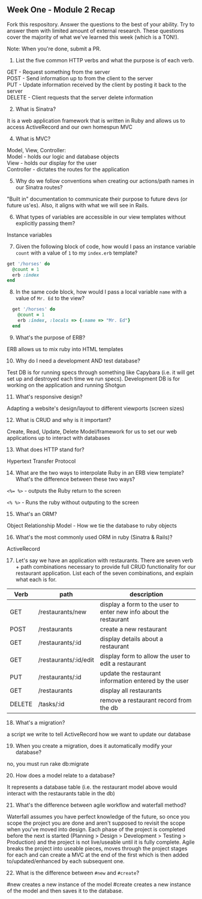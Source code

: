 ## Week One - Module 2 Recap

Fork this respository. Answer the questions to the best of your ability. Try to answer them with limited amount of external research. These questions cover the majority of what we've learned this week (which is a TON!). 

Note: When you're done, submit a PR. 

1. List the five common HTTP verbs and what the purpose is of each verb.

GET - Request something from the server  
POST - Send information up to from the client to the server  
PUT - Update information received by the client by posting it back to the server  
DELETE - Client requests that the server delete information  

2. What is Sinatra?

It is a web application framework that is written in Ruby and allows us to access ActiveRecord and our own homespun MVC

4. What is MVC?

Model, View, Controller:  
Model - holds our logic and database objects  
View - holds our display for the user  
Controller - dictates the routes for the application  

5. Why do we follow conventions when creating our actions/path names in our Sinatra routes?

"Built in" documentation to communicate their purpose to future devs (or future us'es).  Also, it aligns with what we will see in Rails.

6. What types of variables are accessible in our view templates without explicitly passing them?

Instance variables

7. Given the following block of code, how would I pass an instance variable `count` with a value of `1` to my `index.erb` template?
  
  ```ruby
  get '/horses' do
    @count = 1
    erb :index
  end
  ```

8. In the same code block, how would I pass a local variable `name` with a value of `Mr. Ed` to the view?

```ruby
  get '/horses' do
    @count = 1
    erb :index, :locals => {:name => "Mr. Ed"}
  end
```

9. What's the purpose of ERB?

ERB allows us to mix ruby into HTML templates

10. Why do I need a development AND test database?

Test DB is for running specs through something like Capybara (i.e. it will get set up and destroyed each time we run specs).
Development DB is for working on the application and running Shotgun

11. What's responsive design?

Adapting a website's design/layout to different viewports (screen sizes)

12. What is CRUD and why is it important?

Create, Read, Update, Delete
Model/framework for us to set our web applications up to interact with databases

13. What does HTTP stand for? 

Hypertext Transfer Protocol

14. What are the two ways to interpolate Ruby in an ERB view template? What's the difference between these two ways?

`<%= %>` - outputs the Ruby return to the screen

`<% %>` - Runs the ruby without outputing to the screen

15. What's an ORM?

Object Relationship Model - How we tie the database to ruby objects

16. What's the most commonly used ORM in ruby (Sinatra & Rails)?

ActiveRecord

17. Let's say we have an application with restaurants. There are seven verb + path combinations necessary to provide full CRUD functionality for our restaurant application. List each of the seven combinations, and explain what each is for.

Verb | path | description
--- | --- | ---
GET | /restaurants/new | display a form to the user to enter new info about the restaurant
POST | /restaurants |  create a new restaurant
GET | /restaurants/:id | display details about a restaurant
GET | /restaurants/:id/edit | display form to allow the user to edit a restaurant
PUT | /restaurants/:id | update the restaurant information entered by the user
GET | /restaurants | display all restaurants
DELETE | /tasks/:id | remove a restaurant record from the db

18. What's a migration? 

a script we write to tell ActiveRecord how we want to update our database

19. When you create a migration, does it automatically modify your database?

no, you must run rake db:migrate

20. How does a model relate to a database?

It represents a database table (i.e. the restaurant model above would interact with the restaurants table in the db)

21. What's the difference between agile workflow and waterfall method?

Waterfall assumes you have perfect knowledge of the future, so once you scope the project you are done and aren't supposed to revisit the scope when you've moved into design.  Each phase of the project is completed before the next is started (Planning > Design > Development > Testing > Production) and the project is not live/useable until it is fully complete. Agile breaks the project into useable pieces, moves through the project stages for each and can create a MVC at the end of the first which is then added to/updated/enhanced by each subsequent one.

22. What is the difference between `#new` and `#create`?

#new creates a new instance of the model
#create creates a new instance of the model and then saves it to the database.
